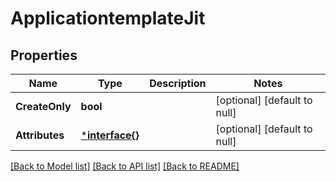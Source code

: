# ApplicationtemplateJit

## Properties
Name | Type | Description | Notes
------------ | ------------- | ------------- | -------------
**CreateOnly** | **bool** |  | [optional] [default to null]
**Attributes** | [***interface{}**](interface{}.md) |  | [optional] [default to null]

[[Back to Model list]](../README.md#documentation-for-models) [[Back to API list]](../README.md#documentation-for-api-endpoints) [[Back to README]](../README.md)


